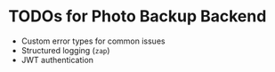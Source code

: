 # TODOs for Photo Backup Backend

- Custom error types for common issues
- Structured logging (`zap`)
- JWT authentication
